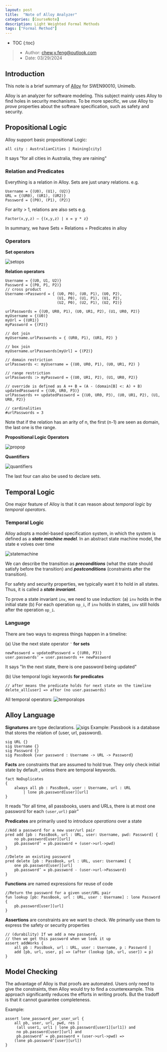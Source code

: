 ```yaml
---
layout: post
title:  "Note of Alloy Analyzer"
categories: [CourseNote]
description: Light Weighted Formal Methods 
tags: ["Formal Method"]
---
```


* TOC
{:toc}

> - Author: chew.y.feng@outlook.com
> - Date: 03/29/2024

## Introduction
This note is a brief summary of [Alloy](https://alloytools.org/tutorials/online/) for SWEN90010, Unimelb. 

Alloy is an analyzer for software modeling. This subject mainly uses Alloy to find holes in security mechanisms. To be more specific, we use Alloy to *prove* properties about the software specification, such as safety and security.
## Propositional Logic
Alloy support basic propositional Logic:
```coq
all city : AustralianCities | Raining[city]
```
It says "for all cities in Australia, they are raining"
### Relation and Predicates
Everything is a relation in Alloy. Sets are just unary relations. e.g.
```coq
Username = {(U0), (U1), (U2)} 
URL = {(UR0), (UR1), (UR2)} 
Password = {(P0), (P1), (P2)}
```

For arity > 1, relations are also sets e.g.
```coq
Factor(x,y,z) — {(x,y,z) | x = y * z}
```

In summary, we have Sets = Relations = Predicates in alloy
### Operators
**Set operators**

![setops](/assets/images/20240331-alloy-setop.png)

**Relation operators**
```
Username = {(U0, U1, U2)} 
Password = {(P0, P1, P2)} 
// cross product
Username->Password = { (U0, P0), (U0, P1), (U0, P2),
					   (U1, P0), (U1, P1), (U1, P2), 
					   (U2, P0), (U2, P1), (U2, P2)}

urlPasswords = {(U0, UR0, P1), (U0, UR1, P2), (U1, UR0, P2)}
myUsername = {(U0)}
myUrl = {(UR1)}
myPassword = {(P2)}

// dot join
myUsername.urlPasswords = { (UR0, P1), (UR1, P2) }

// box join
myUsername.urlPasswords[myUrl] = {(P2)}

// domain restriction
urlPasswords <: myUsername = {(U0, UR0, P1), (U0, UR1, P2) }

// range restriction
urlPasswords :> myPassword = {(U0, UR1, P2), (U1, UR0, P2)}

// override is defined as A ++ B = (A - (domain[B] <: A) + B)
updatedPassword = {(U0, UR0, P3)}
urlPasswords ++ updatedPassword = {(U0, UR0, P3), (U0, UR1, P2), (U1, UR0, P2)}

// cardinalities
#urlPasswords = 3
```
Note that if the relation has an arity of n, the first (n-1) are seen as domain, the last one is the range.

**Propositional Logic Operators** 

![propop](/assets/images/20240331-alloy-propop.png)

**Quantifiers**

![quantifiers](/assets/images/20240331-alloy-quantifiers.png)

The last four can also be used to declare sets.
## Temporal Logic
One major feature of Alloy is that it can reason about *temporal logic* by *temporal operators*. 
### Temporal Logic
Alloy adopts a model-based specification system, in which the system is defined as a ***state machine model***. In an abstract state machine model, the state e
volves over time

![statemachine](/assets/images/20240329164131.png)

We can describe the transition as ***preconditions*** (what the state should satisfy before the transition) and ***postconditions*** (constraints after the transition).

For safety and security properties, we typically want it to hold in all states. Thus, it is called a ***state invariant***.

To prove a state invariant `inv`, we need to use induction:
(a) `inv` holds in the initial state
(b) For each operation `op_i`, if `inv` holds in states, `inv` still holds after the operation `op_i`.


### Language

There are two ways to express things happen in  a timeline:

(a) Use the next state operator `'` **for sets**
```coq
newPassword = updatedPassword = {(UR0, P3)}
user.passwords’ = user.passwords ++ newPassword
```
It says "In the next state, there is one password being updated"

(b) Use temporal logic keywords **for predicates**
```
// after means the predicate holds for next state on the timeline
delete_all[user] => after (no user.passwords)
```

All temporal operators: 
![temporalops](/assets/images/20240329155752.png)

## Alloy Language
**Signatures** are type declarations.
![sigs](/assets/images/20240329160557.png)
Example: Passbook is a database that stores the relation of (user, url, password).
```
sig URL {} 
sig Username {} 
sig Password {} 
sig PassBook {var password : Username -> URL -> Password}
```

**Facts** are constraints that are assumed to hold true. They only check initial state by default , unless there are temporal keywords.  
```
fact NoDuplicates
{
	always all pb : PassBook, user : Username, url : URL 
		| lone pb.password[user][url]
}
```
It reads "for all time, all passbooks, users and URLs, there is at most one password for each `(user,url)` pair"

**Predicates** are primarily used to introduce *operations* over a state
```
//Add a password for a new user/url pair
pred add [pb : PassBook, url : URL, user: Username, pwd: Password] {
	no pb.password[user][url]
	pb.password’ = pb.password + (user->url->pwd)
}

//Delete an existing password
pred delete [pb : PassBook, url : URL, user: Username] {
	one pb.password[user][url]
	pb.password’ = pb.password - (user->url->Password)
}
```

**Functions** are named expressions for reuse of code
```
//Return the password for a given user/URL pair
fun lookup [pb: PassBook, url : URL, user : Username] : lone Password {
	pb.password[user][url]
}
```

**Assertions** are constraints are we want to check. We primarily use them to express the safety or security properties
```
// (durability) If we add a new password, 
// then we get this password when we look it up 
assert addWorks {
	all pb : PassBook, url : URL, user : Username, p : Password |
	add [pb, url, user, p] => (after (lookup [pb, url, user]) = p)
}
```
## Model Checking
The advantage of Alloy is that proofs are automated. Users only need to give the constraints, then Alloy would try to find a counterexample. This approach significantly reduces the efforts in writing proofs. But the tradoff is that it cannot guarantee completeness. 

Example:
```
assert lone_password_per_user_url {
	all pb, user, url, pwd, res | 
	 (all user1, url1 | lone pb.password[user1][url1]) and
	 no pb.password[user][url] and
	 pb.password’ = pb.password + (user->url->pwd) =>
	(lone pb.password’[user][url])
}
```
